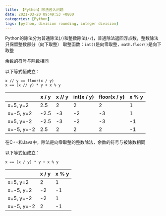 ```yaml
---
title: 【Python】除法舍入问题
date: 2021-03-20 09:49:53 +0800
categories: [Python]
tags: [python, division rounding, integer division]
---
```

Python的除法分为普通除法(`/`)和整数除法(`//`)，普通除法返回浮点数，整数除法只保留整数部分（向下取整）
取整函数：`int()`是向零取整，`math.floor()`是向下取整

余数的符号与除数相同

以下等式恒成立：

```
x // y == floor(x / y)
x == (x // y) * y + x % y
```

| | x / y | x // y | int(x / y) | floor(x / y) | x % y |
| --- | --- | --- | --- | --- | --- |
| x=5, y=2 | 2.5 | 2 | 2 | 2 | 1 |
| x=-5, y=2 | -2.5 | -3 | -2 | -3 | 1 |
| x=5, y=-2 | -2.5 | -3 | -2 | -3 | -1 |
| x=-5, y=-2 | 2.5 | 2 | 2 | 2 | -1 |

在C++和Java中，除法是向零取整的整数除法，余数的符号与被除数相同

以下等式恒成立：

```
x == (x / y) * y + x % y
```

| | x / y | x % y |
| --- | --- | --- |
| x=5, y=2 | 2 | 1 |
| x=-5, y=2 | -2 | -1 |
| x=5, y=-2 | -2 | 1 |
| x=-5, y=-2 | 2 | -1 |
